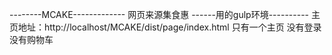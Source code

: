 --------MCAKE-------------
网页来源集食惠
------用的gulp环境----------
主页地址：http://localhost/MCAKE/dist/page/index.html
只有一个主页
没有登录
没有购物车